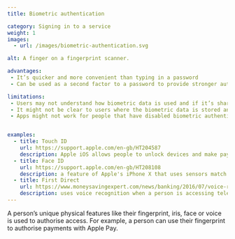 ```yaml
---
title: Biometric authentication

category: Signing in to a service
weight: 1
images:
  - url: /images/biometric-authentication.svg

alt: A finger on a fingerprint scanner.

advantages:
 - It’s quicker and more convenient than typing in a password
 - Can be used as a second factor to a password to provide stronger authentication

limitations:
 - Users may not understand how biometric data is used and if it’s shared
 - It might not be clear to users where the biometric data is stored and how it’s protected
 - Apps might not work for people that have disabled biometric authentication on their device


examples:
  - title: Touch ID
    url: https://support.apple.com/en-gb/HT204587
    description: Apple iOS allows people to unlock devices and make payments with a fingerprint. Similar functionality is available on Android.
  - title: Face ID
    url: https://support.apple.com/en-gb/HT208108
    description: a feature of Apple's iPhone X that uses sensors match face shapes for making a payment or unlocking a device
  - title: First Direct
    url: https://www.moneysavingexpert.com/news/banking/2016/07/voice-recognition-to-replace-passwords-for-13-million-first-direct-customers-within-two-months
    description: uses voice recognition when a person is accessing telephone banking
---
```


A person’s unique physical features like their fingerprint, iris, face or voice is used to authorise access. For example, a person can use their fingerprint to authorise payments with Apple Pay.
